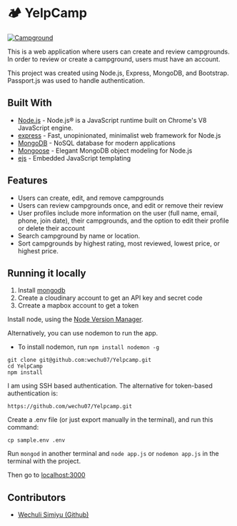 # 🏕 YelpCamp

<a href="https://local-campgrounds.herokuapp.com/">
 <p>
  <img src="https://imgur.com/a/Q9M8ihH?w=350" alt="Campground">
 </p>
</a>


This is a web application where users can create and review campgrounds. In order to review or create a campground, users must have an account.

This project was created using Node.js, Express, MongoDB, and Bootstrap. Passport.js was used to handle authentication.  

## Built With

- [Node.js](https://nodejs.org) - Node.js® is a JavaScript runtime built on Chrome's V8 JavaScript engine.
- [express](https://expressjs.com//) - Fast, unopinionated, minimalist web framework for Node.js
- [MongoDB](https://www.mongodb.com/) - NoSQL database for modern applications
- [Mongoose](https://mongoosejs.com/) - Elegant MongoDB object modeling for Node.js
- [ejs](https://ejs.co/) - Embedded JavaScript templating

## Features
* Users can create, edit, and remove campgrounds
* Users can review campgrounds once, and edit or remove their review
* User profiles include more information on the user (full name, email, phone, join date), their campgrounds, and the option to edit their profile or delete their account
* Search campground by name or location.
* Sort campgrounds by highest rating, most reviewed, lowest price, or highest price.

## Running it locally
1. Install [mongodb](https://www.mongodb.com/)
2. Create a cloudinary account to get an API key and secret code
3. Crreate a mapbox account to get a token

Install node, using the [Node Version Manager](https://github.com/nvm-sh/nvm "Official Node Version Manager Github page").

Alternatively, you can use nodemon to run the app.
- To install nodemon, run ```npm install nodemon -g```

```
git clone git@github.com:wechu07/Yelpcamp.git
cd YelpCamp
npm install
```

I am using SSH based authentication. The alternative for token-based authentication is:
```
https://github.com/wechu07/Yelpcamp.git
```

Create a .env file (or just export manually in the terminal), and run this command:

```cp sample.env .env```

Run ```mongod``` in another terminal and ```node app.js``` or ```nodemon app.js``` in the terminal with the project.

Then go to [localhost:3000](http://localhost:3000/)

## Contributors
<ul>
    <li><a href="https://github.com/wechu07">Wechuli Simiyu (Github)</a></li>
</ul>